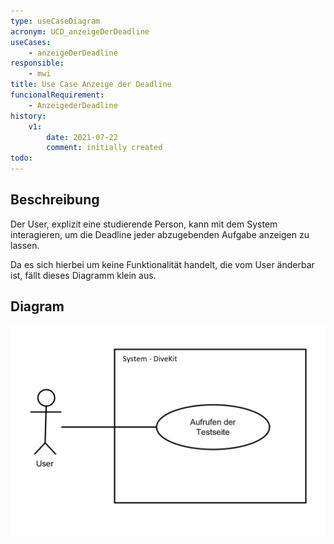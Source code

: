 ```yaml
---
type: useCaseDiagram
acronym: UCD_anzeigeDerDeadline
useCases:
    - anzeigeDerDeadline
responsible:
    - mwi
title: Use Case Anzeige der Deadline
funcionalRequirement:
    - AnzeigederDeadline
history:
    v1:
        date: 2021-07-22
        comment: initially created
todo:
---
```


## Beschreibung

Der User, explizit eine studierende Person, kann mit dem System interagieren, um die Deadline jeder abzugebenden Aufgabe
anzeigen zu lassen.

Da es sich hierbei um keine Funktionalität handelt, die vom User änderbar ist, fällt dieses Diagramm klein aus.

## Diagram

![darkmode](./diagrams/useCaseAnzeigeDerDeadline.png)

